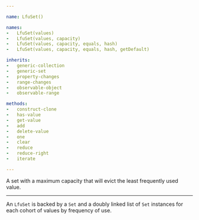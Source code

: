 ```yaml
---

name: LfuSet()

names:
-   LfuSet(values)
-   LfuSet(values, capacity)
-   LfuSet(values, capacity, equals, hash)
-   LfuSet(values, capacity, equals, hash, getDefault)

inherits:
-   generic-collection
-   generic-set
-   property-changes
-   range-changes
-   observable-object
-   observable-range

methods:
-   construct-clone
-   has-value
-   get-value
-   add
-   delete-value
-   one
-   clear
-   reduce
-   reduce-right
-   iterate

---
```


A set with a maximum capacity that will evict the least frequently used value.

---

An `LfuSet` is backed by a `Set` and a doubly linked list of `Set` instances for
each cohort of values by frequency of use.

